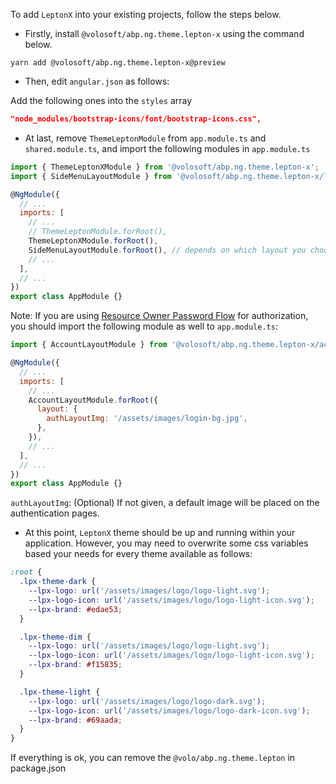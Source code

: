 To add `LeptonX` into your existing projects, follow the steps below. 

* Firstly, install `@volosoft/abp.ng.theme.lepton-x` using the command below.

`yarn add @volosoft/abp.ng.theme.lepton-x@preview`

* Then, edit `angular.json` as follows:

Add the following ones into the `styles` array

```JSON
"node_modules/bootstrap-icons/font/bootstrap-icons.css",
```

* At last, remove `ThemeLeptonModule` from `app.module.ts` and `shared.module.ts`, and import the following modules in `app.module.ts`

```js
import { ThemeLeptonXModule } from '@volosoft/abp.ng.theme.lepton-x';
import { SideMenuLayoutModule } from '@volosoft/abp.ng.theme.lepton-x/layouts';

@NgModule({
  // ...
  imports: [
    // ...
    // ThemeLeptonModule.forRoot(),
    ThemeLeptonXModule.forRoot(),
    SideMenuLayoutModule.forRoot(), // depends on which layout you choose
    // ...
  ],
  // ...
})
export class AppModule {}
```

Note: If you are using [Resource Owner Password Flow](https://docs.abp.io/en/abp/latest/UI/Angular/Authorization#resource-owner-password-flow) for authorization, you should import the following module as well to `app.module.ts`:

```js
import { AccountLayoutModule } from '@volosoft/abp.ng.theme.lepton-x/account';

@NgModule({
  // ...
  imports: [
    // ...
    AccountLayoutModule.forRoot({
      layout: {
        authLayoutImg: '/assets/images/login-bg.jpg',
      },
    }),
    // ...
  ],
  // ...
})
export class AppModule {}
```

`authLayoutImg`: (Optional) If not given, a default image will be placed on the authentication pages.


* At this point, `LeptonX` theme should be up and running within your application. However, you may need to overwrite some css variables based your needs for every theme available as follows:
  
```scss
:root {
  .lpx-theme-dark {
    --lpx-logo: url('/assets/images/logo/logo-light.svg');
    --lpx-logo-icon: url('/assets/images/logo/logo-light-icon.svg');
    --lpx-brand: #edae53;
  }

  .lpx-theme-dim {
    --lpx-logo: url('/assets/images/logo/logo-light.svg');
    --lpx-logo-icon: url('/assets/images/logo/logo-light-icon.svg');
    --lpx-brand: #f15835;
  }

  .lpx-theme-light {
    --lpx-logo: url('/assets/images/logo/logo-dark.svg');
    --lpx-logo-icon: url('/assets/images/logo/logo-dark-icon.svg');
    --lpx-brand: #69aada;
  }
}
```
If everything is ok, you can remove the `@volo/abp.ng.theme.lepton` in package.json
